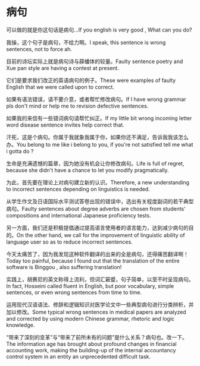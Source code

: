 # 病句

<p><span class="chinese">可以做的就是你这句话是病句…</span><span class="english">If you english is very good , What can you do?</span></p>

<p><span class="chinese">我操，这个句子是病句，不给力啊。</span><span class="english">I speak, this sentence is wrong sentences, not to force ah.</span></p>

<p><span class="chinese">目前的诗坛实际上就是病句诗与薛蟠体的较量。</span><span class="english">Faulty sentence poetry and Xue pan style are having a contest at present.</span></p>

<p><span class="chinese">它们是要求我们改正的英语病句的例子。</span><span class="english">These were examples of faulty English that we were called upon to correct.</span></p>

<p><span class="chinese">如果有语法错误，请不要介意，或者帮忙修改病句。</span><span class="english">If I have wrong grammar pls don't mind or help me to revision defective sentences.</span></p>

<p><span class="chinese">如果我的来信有一些错词病句请帮忙纠正。</span><span class="english">If my little bit wrong incoming letter word disease sentence invites help correct that.</span></p>

<p><span class="chinese">汗死，这是个病句。你属于我就象我属于你，如果你还不满足，告诉我我该怎么办。</span><span class="english">You belong to me like i belong to you, if you're not satisfied tell me what i gotta do ?</span></p>

<p><span class="chinese">生命是充满遗憾的篇章，因为她没有机会让你修改病句。</span><span class="english">Life is full of regret, because she didn't have a chance to let you modify pragmatically.</span></p>

<p><span class="chinese">为此，首先要在理论上对病句建立新的认识。</span><span class="english">Therefore, a new understanding to incorrect sentences depending on linguistics is needed.</span></p>

<p><span class="chinese">从学生作文及日语国际水平测试答卷出现的错误中，选出有关程度副词的若干典型病句。</span><span class="english">Faulty sentences about degree adverbs are chosen from students' compositions and international Japanese proficiency tests.</span></p>

<p><span class="chinese">另一方面，我们还是积极提倡通过提高语言使用者的语言能力，达到减少病句的目的。</span><span class="english">On the other hand, we call for the improvement of linguistic ability of language user so as to reduce incorrect sentences.</span></p>

<p><span class="chinese">今天太痛苦了，因为我发现这种软件翻译的出来的全是病句，还得痛苦翻译啊！</span><span class="english">Today too painful, because I found out that the translation of the entire software is Binggou , also suffering translation!</span></p>

<p><span class="chinese">实践上，胡赛尼的英文称得上流利，但词汇窘蹙，句子简单，以至不时呈现病句。</span><span class="english">In fact, Hosseini called fluent in English, but poor vocabulary, simple sentences, or even wrong sentences from time to time.</span></p>

<p><span class="chinese">运用现代汉语语法、修辞和逻辑知识对医学论文中一些典型病句进行分类辨析，并加以修改。</span><span class="english">Some typical wrong sentences in medical papers are analyzed and corrected by using modern Chinese grammar, rhetoric and logic knowledge.</span></p>

<p><span class="chinese">“带来了深刻的变革”与“带来了前所未有的问题”是什么关系？病句也。改一下。</span><span class="english">The information age has brought about profound changes in financial accounting work, making the building-up of the internal accountancy control system in an entity an unprecedented difficult task.</span></p>


